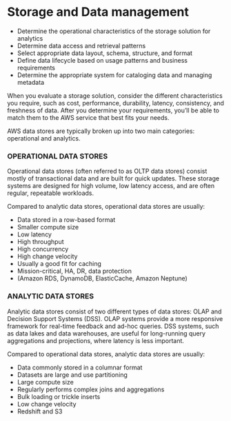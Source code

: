 # Storage and Data management
- Determine the operational characteristics of the storage solution for analytics
- Determine data access and retrieval patterns
- Select appropriate data layout, schema, structure, and format
- Define data lifecycle based on usage patterns and business requirements
- Determine the appropriate system for cataloging data and managing metadata

When you evaluate a storage solution, consider the different characteristics you require, such as cost, performance, durability, latency, consistency, and freshness of data. After you determine your requirements, you’ll be able to match them to the AWS service that best fits your needs.

AWS data stores are typically broken up into two main categories: operational and analytics.

### OPERATIONAL DATA STORES
Operational data stores (often referred to as OLTP data stores) consist mostly of transactional data and are built for quick updates. These storage systems are designed for high volume, low latency access, and are often regular, repeatable workloads.

Compared to analytic data stores, operational data stores are usually:
- Data stored in a row-based format
- Smaller compute size
- Low latency 
- High throughput
- High concurrency
- High change velocity
- Usually a good fit for caching
- Mission-critical, HA, DR, data protection
- (Amazon RDS, DynamoDB, ElasticCache, Amazon Neptune)

### ANALYTIC DATA STORES
Analytic data stores consist of two different types of data stores: OLAP and Decision Support Systems (DSS). OLAP systems provide a more responsive framework for real-time feedback and ad-hoc queries. DSS systems, such as data lakes and data warehouses, are useful for long-running query aggregations and projections, where latency is less important. 
 
Compared to operational data stores, analytic data stores are usually:
- Data commonly stored in a columnar format 
- Datasets are large and use partitioning
- Large compute size 
- Regularly performs complex joins and aggregations
- Bulk loading or trickle inserts
- Low change velocity
- Redshift and S3


